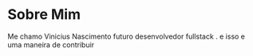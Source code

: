 
# Sobre Mim

Me chamo Vinicius Nascimento futuro desenvolvedor fullstack . e isso e uma maneira de contribuir 
